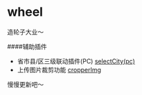 # wheel
造轮子大业～

####辅助插件
* 省市县/区三级联动插件(PC) [selectCity(pc)](https://github.com/EdogawaSherry/wheel/tree/master/selectCity(pc))
* 上传图片裁剪功能 [cropperImg](https://github.com/EdogawaSherry/wheel/tree/master/cropperImg)



慢慢更新吧～
